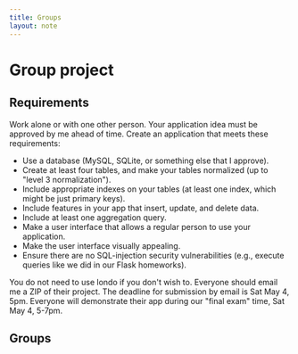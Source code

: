 ```yaml
---
title: Groups
layout: note
---
```


# Group project

## Requirements

Work alone or with one other person. Your application idea must be approved by me ahead of time. Create an application that meets these requirements:

- Use a database (MySQL, SQLite, or something else that I approve).
- Create at least four tables, and make your tables normalized (up to "level 3 normalization").
- Include appropriate indexes on your tables (at least one index, which might be just primary keys).
- Include features in your app that insert, update, and delete data.
- Include at least one aggregation query.
- Make a user interface that allows a regular person to use your application.
- Make the user interface visually appealing.
- Ensure there are no SQL-injection security vulnerabilities (e.g., execute queries like we did in our Flask homeworks).

You do not need to use londo if you don't wish to. Everyone should email me a ZIP of their project. The deadline for submission by email is Sat May 4, 5pm. Everyone will demonstrate their app during our "final exam" time, Sat May 4, 5-7pm.

## Groups


